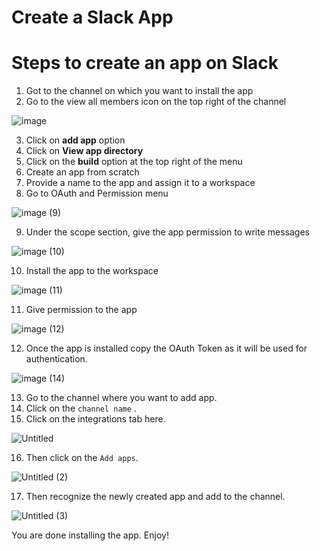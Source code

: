 # Create a Slack App

# Steps to create an app on Slack

1. Got to the channel on which you want to install the app
2. Go to the view all members icon on the top right of the channel
    
![image](https://github.com/Sachinbisht27/gcp-budget-alerts-service/assets/96137915/13cc0d92-076e-4fd5-b985-fb5102efac79)

    
3. Click on **add app** option
4. Click on **View app directory**
5. Click on the **build** option at the top right of the menu
6. Create an app from scratch
7. Provide a name to the app and assign it to a workspace
8. Go to OAuth and Permission menu
    
![image (9)](https://github.com/Sachinbisht27/gcp-budget-alerts-service/assets/96137915/252b96f9-ce02-4c74-bcdc-0527b01c3742)

    
9. Under the scope section, give the app permission to write messages
    
![image (10)](https://github.com/Sachinbisht27/gcp-budget-alerts-service/assets/96137915/6183d4aa-4577-4fe8-af35-5c8baf28d93c)

    
10. Install the app to the workspace
    
![image (11)](https://github.com/Sachinbisht27/gcp-budget-alerts-service/assets/96137915/4b75f0a7-0c34-4abe-b31d-120ed99d8679)

    
11. Give permission to the app
    
![image (12)](https://github.com/Sachinbisht27/gcp-budget-alerts-service/assets/96137915/1ef99851-9258-4c87-88f3-22dd7971d665)

    
12. Once the app is installed copy the OAuth Token as it will be used for authentication.
    
![image (14)](https://github.com/Sachinbisht27/gcp-budget-alerts-service/assets/96137915/355d7d13-9cef-4d6b-9a6d-894c96685e95)

    
13. Go to the channel where you want to add app.
14. Click on the `channel name` .
15. Click on the integrations tab here.
    
![Untitled](https://github.com/Sachinbisht27/gcp-budget-alerts-service/assets/96137915/cc301091-2403-4541-ad55-305224bc7f7c)

    
16. Then click on the `Add apps`.
    
![Untitled (2)](https://github.com/Sachinbisht27/gcp-budget-alerts-service/assets/96137915/1cf34c76-a38a-4f85-86c7-dd4ef0241246)

    
17. Then recognize the newly created app and add to the channel.

![Untitled (3)](https://github.com/Sachinbisht27/gcp-budget-alerts-service/assets/96137915/17cf0b6f-d8bb-4033-81f4-8bc64e543a8e)


You are done installing the app. Enjoy!
